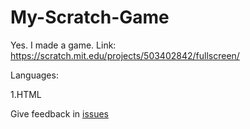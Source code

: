 # My-Scratch-Game

Yes. I made a game. Link: <a href="https://scratch.mit.edu/projects/503402842/fullscreen/" target="blank_">https://scratch.mit.edu/projects/503402842/fullscreen/</a>

Languages:

1.HTML

Give feedback in <a href="https://github.com/Genius398/My-Scratch-Game/issues" target="blank_">issues</a>

